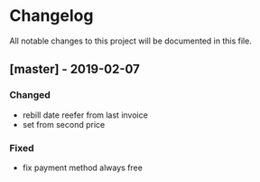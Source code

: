 # Changelog
All notable changes to this project will be documented in this file.

## [master] - 2019-02-07
### Changed
- rebill date reefer from last invoice
- set from second price

### Fixed
-  fix payment method always free